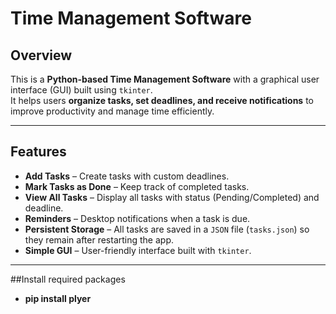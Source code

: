 # Time Management Software

## Overview
This is a **Python-based Time Management Software** with a graphical user interface (GUI) built using `tkinter`.  
It helps users **organize tasks, set deadlines, and receive notifications** to improve productivity and manage time efficiently.

---

## Features
- **Add Tasks** – Create tasks with custom deadlines.  
- **Mark Tasks as Done** – Keep track of completed tasks.  
- **View All Tasks** – Display all tasks with status (Pending/Completed) and deadline.  
- **Reminders** – Desktop notifications when a task is due.  
- **Persistent Storage** – All tasks are saved in a `JSON` file (`tasks.json`) so they remain after restarting the app.  
- **Simple GUI** – User-friendly interface built with `tkinter`.  

---

##Install required packages
- **pip install plyer**

